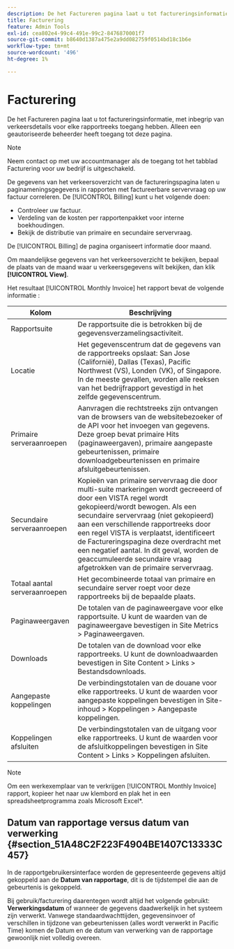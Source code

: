 ```yaml
---
description: De het Factureren pagina laat u tot factureringsinformatie, met inbegrip van verkeersdetails voor elke rapportreeks toegang hebben. Alleen een geautoriseerde beheerder heeft toegang tot deze pagina.
title: Facturering
feature: Admin Tools
exl-id: cea802e4-99c4-491e-99c2-8476870001f7
source-git-commit: b8640d1387a475e2a9dd082759f0514bd18c1b6e
workflow-type: tm+mt
source-wordcount: '496'
ht-degree: 1%

---
```


# Facturering

De het Factureren pagina laat u tot factureringsinformatie, met inbegrip van verkeersdetails voor elke rapportreeks toegang hebben. Alleen een geautoriseerde beheerder heeft toegang tot deze pagina.

>[!NOTE]
>
>Neem contact op met uw accountmanager als de toegang tot het tabblad Facturering voor uw bedrijf is uitgeschakeld.

De gegevens van het verkeersoverzicht van de factureringspagina laten u paginameningsgegevens in rapporten met factureerbare servervraag op uw factuur correleren. De [!UICONTROL Billing] kunt u het volgende doen:

* Controleer uw factuur.
* Verdeling van de kosten per rapportenpakket voor interne boekhoudingen.
* Bekijk de distributie van primaire en secundaire servervraag.

De [!UICONTROL Billing] de pagina organiseert informatie door maand.

Om maandelijkse gegevens van het verkeersoverzicht te bekijken, bepaal de plaats van de maand waar u verkeersgegevens wilt bekijken, dan klik **[!UICONTROL View]**.

Het resultaat [!UICONTROL Monthly Invoice] het rapport bevat de volgende informatie :

| Kolom | Beschrijving |
|--- |--- |
| Rapportsuite | De rapportsuite die is betrokken bij de gegevensverzamelingsactiviteit. |
| Locatie | Het gegevenscentrum dat de gegevens van de rapportreeks opslaat: San Jose (Californië), Dallas (Texas), Pacific Northwest (VS), Londen (VK), of Singapore. In de meeste gevallen, worden alle reeksen van het bedrijfrapport gevestigd in het zelfde gegevenscentrum. |
| Primaire serveraanroepen | Aanvragen die rechtstreeks zijn ontvangen van de browsers van de websitebezoeker of de API voor het invoegen van gegevens. Deze groep bevat primaire Hits (paginaweergaven), primaire aangepaste gebeurtenissen, primaire downloadgebeurtenissen en primaire afsluitgebeurtenissen. |
| Secundaire serveraanroepen | Kopieën van primaire servervraag die door multi-suite markeringen wordt gecreeerd of door een VISTA regel wordt gekopieerd/wordt bewogen.  Als een secundaire servervraag (niet gekopieerd) aan een verschillende rapportreeks door een regel VISTA is verplaatst, identificeert de Factureringspagina deze overdracht met een negatief aantal. In dit geval, worden de geaccumuleerde secundaire vraag afgetrokken van de primaire servervraag. |
| Totaal aantal serveraanroepen | Het gecombineerde totaal van primaire en secundaire server roept voor deze rapportreeks bij de bepaalde plaats. |
| Paginaweergaven | De totalen van de paginaweergave voor elke rapportsuite. U kunt de waarden van de paginaweergave bevestigen in Site Metrics > Paginaweergaven. |
| Downloads | De totalen van de download voor elke rapportreeks. U kunt de downloadwaarden bevestigen in Site Content > Links > Bestandsdownloads. |
| Aangepaste koppelingen | De verbindingstotalen van de douane voor elke rapportreeks. U kunt de waarden voor aangepaste koppelingen bevestigen in Site-inhoud > Koppelingen > Aangepaste koppelingen. |
| Koppelingen afsluiten | De verbindingstotalen van de uitgang voor elke rapportreeks. U kunt de waarden voor de afsluitkoppelingen bevestigen in Site Content > Links > Koppelingen afsluiten. |

>[!NOTE]
>
>Om een werkexemplaar van te verkrijgen [!UICONTROL Monthly Invoice] rapport, kopieer het naar uw klembord en plak het in een spreadsheetprogramma zoals Microsoft Excel&#42;.

## Datum van rapportage versus datum van verwerking {#section_51A48C2F223F4904BE1407C13333C457}

In de rapportgebruikersinterface worden de gepresenteerde gegevens altijd gekoppeld aan de **Datum van rapportage**, dit is de tijdstempel die aan de gebeurtenis is gekoppeld.

Bij gebruik/facturering daarentegen wordt altijd het volgende gebruikt: **Verwerkingsdatum** of wanneer de gegevens daadwerkelijk in het systeem zijn verwerkt. Vanwege standaardwachttijden, gegevensinvoer of verschillen in tijdzone van gebeurtenissen (alles wordt verwerkt in Pacific Time) komen de Datum en de datum van verwerking van de rapportage gewoonlijk niet volledig overeen.
